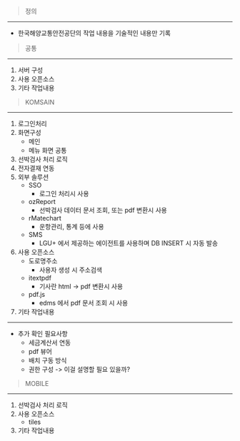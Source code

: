 
>정의
---
* 한국해양교통안전공단의 작업 내용을 기술적인 내용만 기록


>공통
---
1. 서버 구성
2. 사용 오픈소스
3. 기타 작업내용



>KOMSAIN
---
1. 로그인처리
2. 화면구성
    * 메인
    * 메뉴 화면 공통
2. 선박검사 처리 로직
3. 전자결재 연동
4. 외부 솔루션
    * SSO
        * 로그인 처리시 사용
    * ozReport
        * 선박검사 데이터 문서 조회, 또는 pdf 변환시 사용
    * rMatechart
        * 운항관리, 통계 등에 사용
    * SMS
        * LGU+ 에서 제공하는 에이전트를 사용하며 DB INSERT 시 자동 발송
4. 사용 오픈소스
    * 도로명주소
        * 사용자 생성 시 주소검색
    * itextpdf
        * 기사란 html -> pdf 변환시 사용
    * pdf.js
        * edms 에서 pdf 문서 조회 시 사용
5. 기타 작업내용
-------
 * 추가 확인 필요사항
   * 세금계산서 연동
   * pdf 뷰어
   * 배치 구동 방식
   * 권한 구성 -> 이걸 설명할 필요 있을까?


>MOBILE
---
1. 선박검사 처리 로직
2. 사용 오픈소스
    * tiles
3. 기타 작업내용